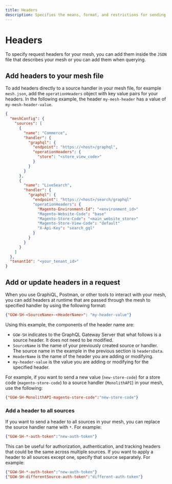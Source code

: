```yaml
---
title: Headers
description: Specifies the means, format, and restrictions for sending operation headers through the mesh in Adobe Graph.
---
```


# Headers

To specify request headers for your mesh, you can add them inside the `JSON` file that describes your mesh or you can add them when querying.

## Add headers to your mesh file

To add headers directly to a source handler in your mesh file, for example `mesh.json`, add the `operationHeaders` object with key value pairs for your headers. In the following example, the header `my-mesh-header` has a value of `my-mesh-header-value`.

```json
{
  "meshConfig": {
    "sources": [
      {
        "name": "Commerce",
        "handler": {
          "graphql": {
            "endpoint": "https://<host>/graphql",
            "operationHeaders": {
              "store": "<store_view_code>"
            }
          }
        }
      },
      {
        "name": "LiveSearch",
        "handler": {
          "graphql": {
            "endpoint": "https://<host>/search/graphql"
            "operationHeaders": {
              "Magento-Environment-Id": "<environment_id>"
              "Magento-Website-Code": "base"
              "Magento-Store-Code": "<main_website_store>"
              "Magento-Store-View-Code": "default"
              "X-Api-Key": "search_gql"
            }
          }
        }
      }
    ]
  },
  "tenantId": "<your_tenant_id>"
}
```

## Add or update headers in a request

When you use GraphiQL, Postman, or other tools to interact with your mesh, you can add headers at runtime that are passed through the mesh to specified handler by using the following format:

```json
{"GGW-SH-<SourceName>-<HeaderName>": "my-header-value"}
```

Using this example, the components of the header name are:

-  `GGW-SH` indicates to the GraphQL Gateway Server that what follows is a source header. It does not need to be modified.
-  `SourceName` is the name of your previously created source or handler. The source name in the example in the previous section is `headersData`.
-  `HeaderName` is the name of the header you are adding or modifying.
-  `my-header-value` is the value you are adding or modifying for the specified header.

For example, if you want to send a new value (`new-store-code`) for a store code (`magento-store-code`) to a source handler (`MonolithAPI`) in your mesh, use the following:

```json
{"GGW-SH-MonolithAPI-magento-store-code":"new-store-code"}
```

### Add a header to all sources

If you want to send a header to all sources in your mesh, you can replace the source handler name with `*`. For example:

```json
{"GGW-SH-*-auth-token":"new-auth-token"}
```

This can be useful for authorization, authentication, and tracking headers that could be the same across multiple sources. If you want to apply a header to all sources except one, specify that source separately. For example:

```json
{"GGW-SH-*-auth-token":"new-auth-token"}
{"GGW-SH-differentSource-auth-token":"different-auth-token"}
```
